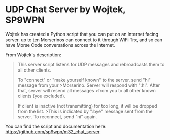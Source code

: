 # UDP Chat Server by Wojtek, SP9WPN

Wojtek has created a Python script that you can put on an Internet facing server. up to ten Morserinos can connect to it through WiFi Trx, and so can have Morse Code conversations across the Internet.

From Wojtek's description:

>This server script listens for UDP messages and rebroadcasts them to all other clients.
>
>To "connect" or "make yourself known" to the server, send "hi" message from your >Morserino. Server will respond with ":hi". After that, server will resend all messages >from you to all other known clients (you excluded).
>
>If client is inactive (not transmitting) for too long, it will be dropped from the list. >This is indicated by ":bye" message sent from the server. To reconnect, send "hi" again.

You can find the script and documentation here: <https://github.com/sp9wpn/m32_chat_server>.
